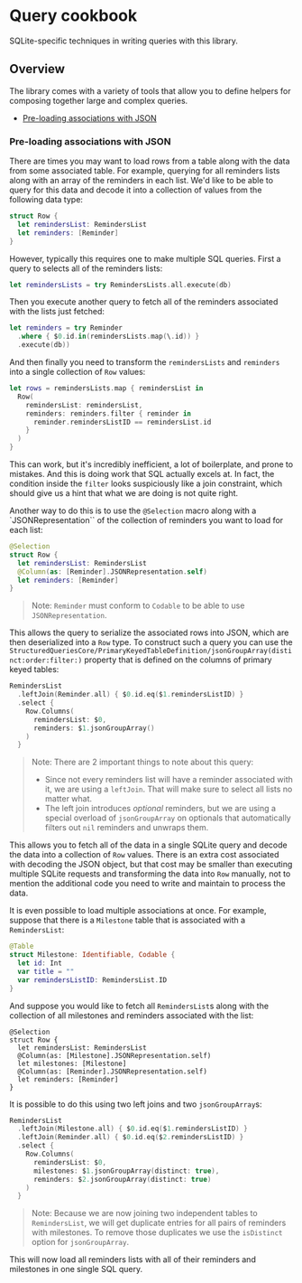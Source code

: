 # Query cookbook

SQLite-specific techniques in writing queries with this library.

## Overview

The library comes with a variety of tools that allow you to define helpers for composing together
large and complex queries.

* [Pre-loading associations with JSON](#Pre-loading-associations-with-JSON)

### Pre-loading associations with JSON

There are times you may want to load rows from a table along with the data from some associated
table. For example, querying for all reminders lists along with an array of the reminders in each
list. We'd like to be able to query for this data and decode it into a collection of values
from the following data type:

```swift
struct Row {
  let remindersList: RemindersList
  let reminders: [Reminder]
}
```

However, typically this requires one to make multiple SQL queries. First a query to selects all
of the reminders lists:

```swift
let remindersLists = try RemindersLists.all.execute(db)
```

Then you execute another query to fetch all of the reminders associated with the lists just
fetched:

```swift
let reminders = try Reminder
  .where { $0.id.in(remindersLists.map(\.id)) }
  .execute(db))
```

And then finally you need to transform the `remindersLists` and `reminders` into a single collection
of `Row` values:

```swift
let rows = remindersLists.map { remindersList in
  Row(
    remindersList: remindersList,
    reminders: reminders.filter { reminder in
      reminder.remindersListID == remindersList.id
    }
  )
}
```

This can work, but it's incredibly inefficient, a lot of boilerplate, and prone to mistakes. And
this is doing work that SQL actually excels at. In fact, the condition inside the `filter` looks
suspiciously like a join constraint, which should give us a hint that what we are doing is not
quite right.

Another way to do this is to use the `@Selection` macro along with a `JSONRepresentation`` of the
collection of reminders you want to load for each list:

```swift
@Selection
struct Row {
  let remindersList: RemindersList
  @Column(as: [Reminder].JSONRepresentation.self)
  let reminders: [Reminder]
}
```

> Note: `Reminder` must conform to `Codable` to be able to use `JSONRepresentation`.

This allows the query to serialize the associated rows into JSON, which are then deserialized into
a `Row` type. To construct such a query you can use the
``StructuredQueriesCore/PrimaryKeyedTableDefinition/jsonGroupArray(distinct:order:filter:)``
property that is defined on the columns of primary keyed tables:

```swift
RemindersList
  .leftJoin(Reminder.all) { $0.id.eq($1.remindersListID) }
  .select {
    Row.Columns(
      remindersList: $0,
      reminders: $1.jsonGroupArray()
    )
  }
```

> Note: There are 2 important things to note about this query:
>
>   * Since not every reminders list will have a reminder associated with it, we are using a
>     `leftJoin`. That will make sure to select all lists no matter what.
>   * The left join introduces _optional_ reminders, but we are using a special overload of
>     `jsonGroupArray` on optionals that automatically filters out `nil` reminders and unwraps them.

This allows you to fetch all of the data in a single SQLite query and decode the data into a
collection of `Row` values. There is an extra cost associated with decoding the JSON object,
but that cost may be smaller than executing multiple SQLite requests and transforming the data
into `Row` manually, not to mention the additional code you need to write and maintain to process
the data.

It is even possible to load multiple associations at once. For example, suppose that there is a
`Milestone` table that is associated with a `RemindersList`:

```swift
@Table
struct Milestone: Identifiable, Codable {
  let id: Int
  var title = ""
  var remindersListID: RemindersList.ID
}
```

And suppose you would like to fetch all `RemindersList`s along with the collection of all milestones
and reminders associated with the list:

```struct
@Selection
struct Row {
  let remindersList: RemindersList
  @Column(as: [Milestone].JSONRepresentation.self)
  let milestones: [Milestone]
  @Column(as: [Reminder].JSONRepresentation.self)
  let reminders: [Reminder]
}
```

It is possible to do this using two left joins and two `jsonGroupArray`s:

```swift
RemindersList
  .leftJoin(Milestone.all) { $0.id.eq($1.remindersListID) }
  .leftJoin(Reminder.all) { $0.id.eq($2.remindersListID) }
  .select {
    Row.Columns(
      remindersList: $0,
      milestones: $1.jsonGroupArray(distinct: true),
      reminders: $2.jsonGroupArray(distinct: true)
    )
  }
```

> Note: Because we are now joining two independent tables to `RemindersList`, we will get duplicate
> entries for all pairs of reminders with milestones. To remove those duplicates we use the
> `isDistinct` option for `jsonGroupArray`.

This will now load all reminders lists with all of their reminders and milestones in one single
SQL query.
